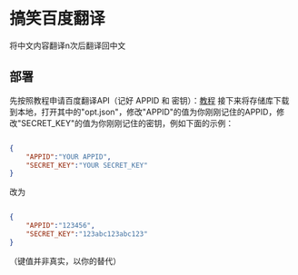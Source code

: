 # 搞笑百度翻译
将中文内容翻译n次后翻译回中文
## 部署
先按照教程申请百度翻译API（记好 APPID 和 密钥）：[教程](https://zhuanlan.zhihu.com/p/375789804)
接下来将存储库下载到本地，打开其中的"opt.json"，修改"APPID"的值为你刚刚记住的APPID，修改"SECRET_KEY"的值为你刚刚记住的密钥，例如下面的示例：

``` json

{
    "APPID":"YOUR APPID",
    "SECRET_KEY":"YOUR SECRET_KEY"
}

```
改为

``` json

{
    "APPID":"123456",
    "SECRET_KEY":"123abc123abc123"
}

```
（键值并非真实，以你的替代）
